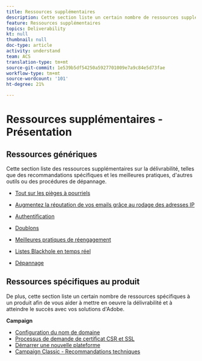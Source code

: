 ```yaml
---
title: Ressources supplémentaires
description: Cette section liste un certain nombre de ressources supplémentaires sur la délivrabilité.
feature: Ressources supplémentaires
topics: Deliverability
kt: null
thumbnail: null
doc-type: article
activity: understand
team: ACS
translation-type: tm+mt
source-git-commit: 1e539b5df54250a5927701009e7a9c84e5d73fae
workflow-type: tm+mt
source-wordcount: '101'
ht-degree: 21%

---
```



# Ressources supplémentaires - Présentation

## Ressources génériques

Cette section liste des ressources supplémentaires sur la délivrabilité, telles que des recommandations spécifiques et les meilleures pratiques, d&#39;autres outils ou des procédures de dépannage.

* [Tout sur les pièges à pourriels](../../help/additional-resources/all-about-spam-traps.md)
* [Augmentez la réputation de vos emails grâce au rodage des adresses IP](../../help/additional-resources/increase-reputation-with-ip-warming.md)
* [Authentification](../../help/additional-resources/authentication.md)
* [Doublons](../../help/additional-resources/duplicates.md)
* [Meilleures pratiques de réengagement](../../help/additional-resources/re-engagement.md)
* [Listes Blackhole en temps réel](../../help/additional-resources/blocklist-databases.md)
* [Dépannage](../../help/additional-resources/troubleshooting.md)

   <!--
    [IP Certification](../../help/additional-resources/ip-certification.md)
    [Third-party monitoring tools](../../help/additional-resources/third-party-monitoring-tools.md)-->

## Ressources spécifiques au produit

De plus, cette section liste un certain nombre de ressources spécifiques à un produit afin de vous aider à mettre en oeuvre la délivrabilité et à atteindre le succès avec vos solutions d&#39;Adobe.

**Campaign**

* [Configuration du nom de domaine](../../help/additional-resources/ac-domain-name-setup.md)
* [Processus de demande de certificat CSR et SSL](../../help/additional-resources/ac-ssl-certificate-request.md)
* [Démarrer une nouvelle plateforme](../../help/additional-resources/ac-starting-new-platform.md)
* [Campaign Classic - Recommandations techniques](../../help/additional-resources/acc-technical-recommendations.md)